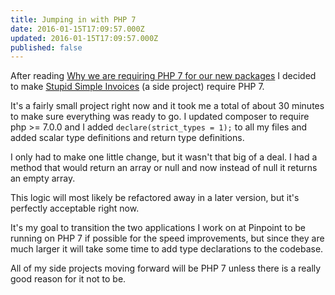 ```yaml
---
title: Jumping in with PHP 7
date: 2016-01-15T17:09:57.000Z
updated: 2016-01-15T17:09:57.000Z
published: false
---
```


After reading [Why we are requiring PHP 7 for our new packages](https://murze.be/2016/01/why-we-are-requiring-php-7-for-our-new-packages/) I decided to make [Stupid Simple Invoices](https://github.com/andrewshell/invoice) (a side project) require PHP 7.

It's a fairly small project right now and it took me a total of about 30 minutes to make sure everything was ready to go. I updated composer to require php >= 7.0.0 and I added `declare(strict_types = 1);` to all my files and added scalar type definitions and return type definitions.

I only had to make one little change, but it wasn't that big of a deal. I had a method that would return an array or null and now instead of null it returns an empty array.

This logic will most likely be refactored away in a later version, but it's perfectly acceptable right now.

It's my goal to transition the two applications I work on at Pinpoint to be running on PHP 7 if possible for the speed improvements, but since they are much larger it will take some time to add type declarations to the codebase.

All of my side projects moving forward will be PHP 7 unless there is a really good reason for it not to be.

